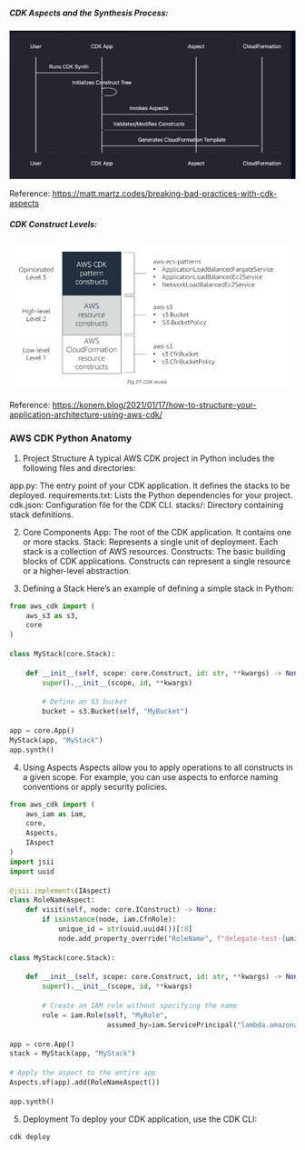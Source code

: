 



##### CDK Aspects and the Synthesis Process:

![image info](images/cdkflow.png)

Reference: https://matt.martz.codes/breaking-bad-practices-with-cdk-aspects

##### CDK Construct Levels:
![image info](images/constricts.png)

Reference: https://konem.blog/2021/01/17/how-to-structure-your-application-architecture-using-aws-cdk/



### AWS CDK Python Anatomy

1. Project Structure
A typical AWS CDK project in Python includes the following files and directories:

app.py: The entry point of your CDK application. It defines the stacks to be deployed.
requirements.txt: Lists the Python dependencies for your project.
cdk.json: Configuration file for the CDK CLI.
stacks/: Directory containing stack definitions.

2. Core Components
App: The root of the CDK application. It contains one or more stacks.
Stack: Represents a single unit of deployment. Each stack is a collection of AWS resources.
Constructs: The basic building blocks of CDK applications. Constructs can represent a single resource or a higher-level abstraction.

3. Defining a Stack
Here’s an example of defining a simple stack in Python:

```python
from aws_cdk import (
    aws_s3 as s3,
    core
)

class MyStack(core.Stack):

    def __init__(self, scope: core.Construct, id: str, **kwargs) -> None:
        super().__init__(scope, id, **kwargs)

        # Define an S3 bucket
        bucket = s3.Bucket(self, "MyBucket")

app = core.App()
MyStack(app, "MyStack")
app.synth()

```

4. Using Aspects
Aspects allow you to apply operations to all constructs in a given scope. For example, you can use aspects to enforce naming conventions or apply security policies.

```python
from aws_cdk import (
    aws_iam as iam,
    core,
    Aspects,
    IAspect
)
import jsii
import uuid

@jsii.implements(IAspect)
class RoleNameAspect:
    def visit(self, node: core.IConstruct) -> None:
        if isinstance(node, iam.CfnRole):
            unique_id = str(uuid.uuid4())[:8]
            node.add_property_override("RoleName", f"delegate-test-{unique_id}")

class MyStack(core.Stack):

    def __init__(self, scope: core.Construct, id: str, **kwargs) -> None:
        super().__init__(scope, id, **kwargs)

        # Create an IAM role without specifying the name
        role = iam.Role(self, "MyRole",
                        assumed_by=iam.ServicePrincipal("lambda.amazonaws.com"))

app = core.App()
stack = MyStack(app, "MyStack")

# Apply the aspect to the entire app
Aspects.of(app).add(RoleNameAspect())

app.synth()

```

5. Deployment
To deploy your CDK application, use the CDK CLI:

```bash
cdk deploy

```